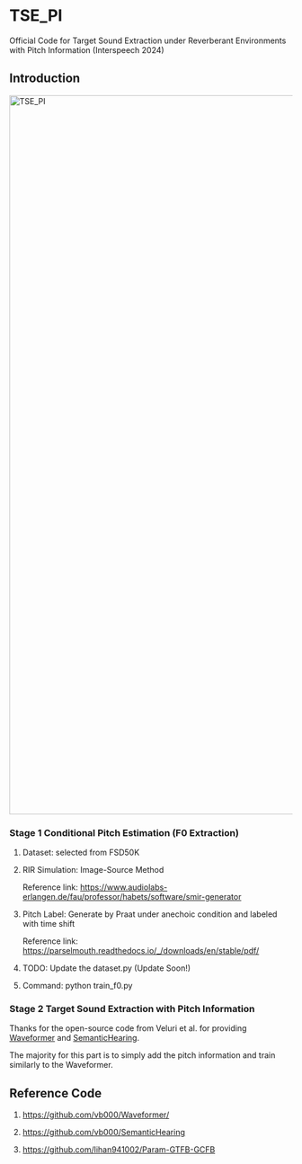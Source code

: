 # TSE_PI
Official Code for Target Sound Extraction under Reverberant Environments with Pitch Information (Interspeech 2024)

## Introduction

<img width="1280" alt="TSE_PI" src="https://github.com/wyw97/TSE_PI/assets/23208721/35018963-ce82-4ac7-a563-21839e48921a">



### Stage 1 Conditional Pitch Estimation (F0 Extraction)


1. Dataset: selected from FSD50K 

2. RIR Simulation: Image-Source Method

    Reference link: https://www.audiolabs-erlangen.de/fau/professor/habets/software/smir-generator


3. Pitch Label: Generate by Praat under anechoic condition and labeled with time shift

    Reference link: https://parselmouth.readthedocs.io/_/downloads/en/stable/pdf/

4. TODO: Update the dataset.py (Update Soon!)


5. Command: python train_f0.py

### Stage 2 Target Sound Extraction with Pitch Information

Thanks for the open-source code from Veluri et al. for providing [Waveformer](https://github.com/vb000/Waveformer/) and [SemanticHearing](https://github.com/vb000/SemanticHearing).

The majority for this part is to simply add the pitch information and train similarly to the Waveformer.

## Reference Code

1. https://github.com/vb000/Waveformer/

2. https://github.com/vb000/SemanticHearing

3. https://github.com/lihan941002/Param-GTFB-GCFB

